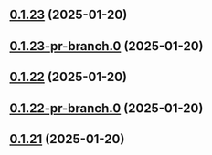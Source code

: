 ## [0.1.23](https://github.com/latha-414/AWS-CICD-web-app/compare/v0.1.23-pr-branch.0...v0.1.23) (2025-01-20)



## [0.1.23-pr-branch.0](https://github.com/latha-414/AWS-CICD-web-app/compare/v0.1.22...v0.1.23-pr-branch.0) (2025-01-20)



## [0.1.22](https://github.com/latha-414/AWS-CICD-web-app/compare/v0.1.22-pr-branch.0...v0.1.22) (2025-01-20)



## [0.1.22-pr-branch.0](https://github.com/latha-414/AWS-CICD-web-app/compare/v0.1.21...v0.1.22-pr-branch.0) (2025-01-20)



## [0.1.21](https://github.com/latha-414/AWS-CICD-web-app/compare/v0.1.21-pr-branch.0...v0.1.21) (2025-01-20)



